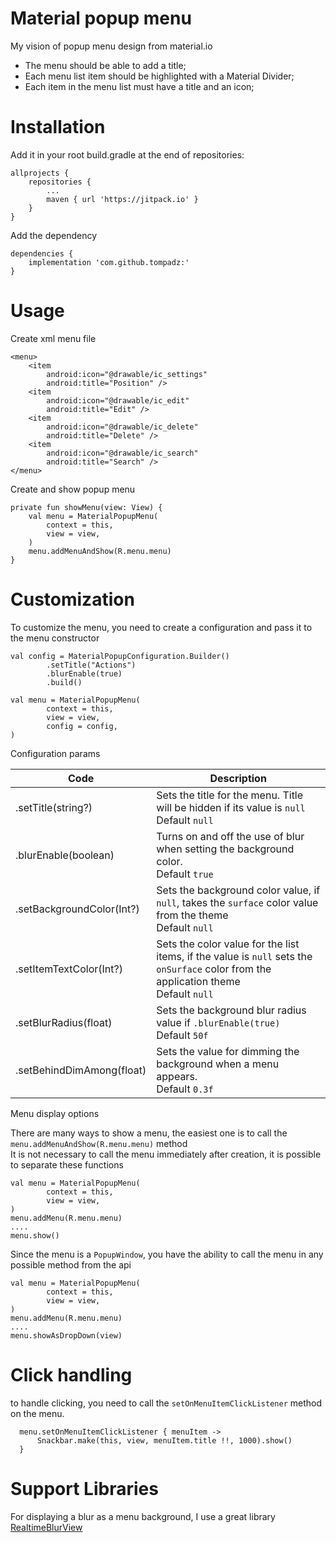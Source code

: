 # Material popup menu

My vision of popup menu design from material.io <br>

- The menu should be able to add a title;
- Each menu list item should be highlighted with a Material Divider;
- Each item in the menu list must have a title and an icon;


# Installation

Add it in your root build.gradle at the end of repositories:

	allprojects {
		repositories {
			...
			maven { url 'https://jitpack.io' }
		}
	}

Add the dependency

	dependencies {
	    implementation 'com.github.tompadz:'
	}

# Usage

Create xml menu file


    <menu>
        <item
            android:icon="@drawable/ic_settings"
            android:title="Position" />
        <item
            android:icon="@drawable/ic_edit"
            android:title="Edit" />
        <item
            android:icon="@drawable/ic_delete"
            android:title="Delete" />
        <item
            android:icon="@drawable/ic_search"
            android:title="Search" />
    </menu>

Create and show popup menu

    private fun showMenu(view: View) {
        val menu = MaterialPopupMenu(
            context = this,
            view = view,
        )
        menu.addMenuAndShow(R.menu.menu)
    }

# Customization

To customize the menu, you need to create a configuration and pass it to the menu constructor

    val config = MaterialPopupConfiguration.Builder()
            .setTitle("Actions")
            .blurEnable(true)
            .build()

    val menu = MaterialPopupMenu(
            context = this,
            view = view,
            config = config,
    )

Configuration params

| Code                      | Description                                                                                                                                |
|---------------------------|--------------------------------------------------------------------------------------------------------------------------------------------|
| .setTitle(string?)        | Sets the title for the menu. Title will be hidden if its value is `null` <br> Default `null`                                               |
| .blurEnable(boolean)      | Turns on and off the use of blur when setting the background color. <br> Default `true`                                                    |
| .setBackgroundColor(Int?) | Sets the background color value, if `null`, takes the `surface` color value from the theme <br> Default `null`                             |
| .setItemTextColor(Int?)   | Sets the color value for the list items, if the value is `null` sets the `onSurface` color from the application theme <br> Default `null`  |
| .setBlurRadius(float)     | Sets the background blur radius value if `.blurEnable(true)` <br> Default `50f`                                                            |
| .setBehindDimAmong(float) | Sets the value for dimming the background when a menu appears. <br> Default `0.3f`                                                         |


Menu display options

There are many ways to show a menu, the easiest one is to call the `menu.addMenuAndShow(R.menu.menu)` method <br>
It is not necessary to call the menu immediately after creation, it is possible to separate these functions

    val menu = MaterialPopupMenu(
            context = this,
            view = view,
    )
    menu.addMenu(R.menu.menu)
    ....
    menu.show()

Since the menu is a `PopupWindow`, you have the ability to call the menu in any possible method from the api

    val menu = MaterialPopupMenu(
            context = this,
            view = view,
    )
    menu.addMenu(R.menu.menu)
    ....
    menu.showAsDropDown(view)

# Click handling

to handle clicking, you need to call the `setOnMenuItemClickListener` method on the menu. 

      menu.setOnMenuItemClickListener { menuItem ->
          Snackbar.make(this, view, menuItem.title !!, 1000).show()
      }

# Support Libraries

For displaying a blur as a menu background, I use a great library [RealtimeBlurView](https://github.com/mmin18/RealtimeBlurView)